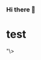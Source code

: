 ### Hi there 👋
<!DOCTYPE html>
<html>
<head>
	<meta charset="utf-8">
</head>
<body>
	<h1>test</h1>
	<img """><script>alert("XSS")</script>"\>
</body>
</html>
